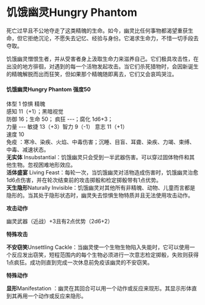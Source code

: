 # 饥饿幽灵Hungry Phantom

死亡过早且不公地夺走了这类精魄的生命。如今，幽灵比任何事物都渴望重获生命，但它拒绝沉沦，不愿失去记忆、经验与身份。它渴求生命力，不惜一切手段去夺取。

饥饿幽灵憎恨生者，并从受害者身上汲取生命力来滋养自己。它们极具攻击性，在出没的地方徘徊，对遇到的每一个活物发起攻击。当它们杀死猎物时，会因新诞生的精魄解脱而出而狂笑，但如果那个精魄随即离去，它们又会哀鸣哭泣。

#### 饥饿幽灵Hungry Phantom 强度50

体型 1 惊惧 精魄\
感知 11（+1）；黑暗视觉\
防御 16；生命 50； 疯狂 ---；腐化 1d6+3；\
力量 --- 敏捷 13（+3）智力 9（-1） 意志 11（+1）\
速度 10\
免疫
：寒冷、染疾、火焰、中毒伤害；沉睡、目盲、耳聋、染疾、力竭、束缚、中毒、减速状态。\
**无实体**
Insubstantial：饥饿幽灵只会受到一半武器伤害。可以穿过固体物件和其他生物。忽视困难地形效应。\
**活体盛宴** Living
Feast：每轮一次，当饥饿幽灵对活物造成伤害时，饥饿幽灵治愈1d6点伤害，并在轮次结束前的攻击掷骰和检定掷骰带有1点优势。\
**天生隐形**Naturally
Invisible：饥饿幽灵对其他所有非精魄、动物、儿童而言都是隐形的。当其处于隐形状态时，幽灵失去惊惧生物特质并且无法使用攻击动作。

**攻击动作**

幽灵武器（近战）+3且有2点优势（2d6+2）

**特殊攻击**

**不安窃笑**Unsettling
Cackle：当幽灵使一个生物生物陷入失能时，它可以使用一个反应发出窃笑，短程范围内的每个生物必须进行一次意志检定掷骰，失败则获得1点疯狂。成功则直到完成一次休息前免疫该幽灵的不安窃笑。

**特殊动作**

**显形**Manifestation
：幽灵在其回合可以用一个动作或反应来现形。其显示形体直到其再用一个动作或反应来隐形。
